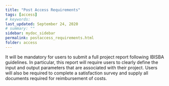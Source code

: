 ```yaml
---
title: "Post Access Requirements"
tags: [access]
# keywords:
last_updated: September 24, 2020
# summary: ""
sidebar: mydoc_sidebar
permalink: postaccess_requirements.html
folder: access
---
```


It will be mandatory for users to submit a full project report following IBISBA guidelines. 
In particular, this report will require users to clearly define the input and output parameters that are associated with their project. 
Users will also be required to complete a satisfaction survey and supply all documents required for reimbursement of costs. 
